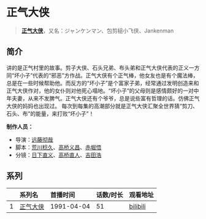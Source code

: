 # 正气大侠


> <u>**[正气大侠](http://bgm.tv/subject/18618)**</u>，又名：ジャンケンマン、包剪槌小飞侠、Jankenman

## 简介


讲的是正气村里的故事。剪子大侠、石头兄弟、布头弟和正气大侠代表的正义一方同“坏小子”代表的“邪恶”方作战。正气大侠有个正气棒，他女友也是有个魔法棒，总是在一些时候帮助他。而反方的“坏小子”是个富家子弟，经常通过发明创造来和正气大侠作对，他的女仆则对他死心塌地。“坏小子”的父母则是感情颇好的一对中年夫妻，从来不发脾气。正气大侠还有个爷爷，总是说些富有哲理的话。仿佛正气大侠的妈妈也出现过。
每次到每集的高潮部分就是正气大侠汇聚全世界猜“剪刀、石头、布”的能量，来打败“坏小子”！

**制作人员：**
- 导演：[远藤彻哉](http://bgm.tv/person/317)
- 脚本：[荒川稔久](http://bgm.tv/person/74)、[高桥义昌](http://bgm.tv/person/2976)、[赤堀悟](http://bgm.tv/person/246)
- 分镜：[日下直义](http://bgm.tv/person/3255)、[高桥直人](http://bgm.tv/person/161)、[吉田浩](http://bgm.tv/person/1790)



## 系列

|     |   系列名   |   首播时间  | 话数/时长  | 观看地址 |
|:---  |:------    |:----      |:---       |:---  |
| 1 |[正气大侠](https://bgm.tv/subject/18618)| 1991-04-04 | 51 | [bilibili](https://www.bilibili.com/video/BV1Ms411v7Hb) |



